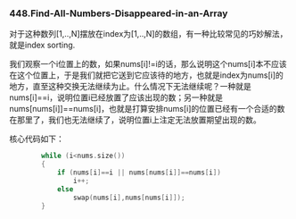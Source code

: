 ### 448.Find-All-Numbers-Disappeared-in-an-Array

对于这种数列[1,..,N]摆放在index为[1,..,N]的数组，有一种比较常见的巧妙解法，就是index sorting.

我们观察一个i位置上的数，如果nums[i]!=i的话，那么说明这个nums[i]本不应该在这个位置上，于是我们就把它送到它应该待的地方，也就是index为nums[i]的地方，直至这种交换无法继续为止。什么情况下无法继续呢？一种就是nums[i]==i，说明位置i已经放置了应该出现的数；另一种就是nums[nums[i]]==nums[i]，也就是打算安排nums[i]的位置已经有一个合适的数在那里了，我们也无法继续了，说明位置i上注定无法放置期望出现的数。

核心代码如下：
```cpp
        while (i<nums.size())
        {
            if (nums[i]==i || nums[nums[i]]==nums[i])             
                i++;            
            else            
                swap(nums[i],nums[nums[i]]);            
        }
```        
